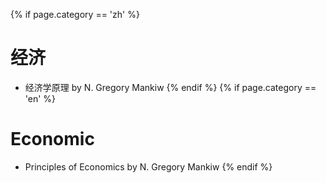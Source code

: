 {% if page.category == 'zh' %}
# 经济
- 经济学原理 by N. Gregory Mankiw
{% endif %}
{% if page.category == 'en' %}
# Economic
- Principles of Economics by N. Gregory Mankiw
{% endif %}

